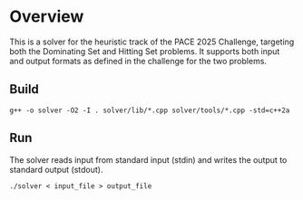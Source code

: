 # Overview
This is a solver for the heuristic track of the PACE 2025 Challenge, targeting both the Dominating Set and Hitting Set problems. 
It supports both input and output formats as defined in the challenge for the two problems.

## Build

```shell
g++ -o solver -O2 -I . solver/lib/*.cpp solver/tools/*.cpp -std=c++2a
```

## Run
The solver reads input from standard input (stdin) and writes the output to standard output (stdout).

```shell
./solver < input_file > output_file
```